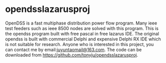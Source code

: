 # opendsslazarusproj
OpenDSS is a fast multiphase distribution power flow program. Many ieee test feeders such as ieee 8500 nodes are solved with this program. 
This is the opendss program built with free pascal in free lazarus IDE. 
The original opendss is built with commercial Delphi and expensive Delphi RX IDE which is not suitable for research.
Anyone who is interested in this project, you can contact me by email:juyuntaomail@163.com.
The code can be downloaded from https://github.com/tonyju/opendsslazarusproj.
